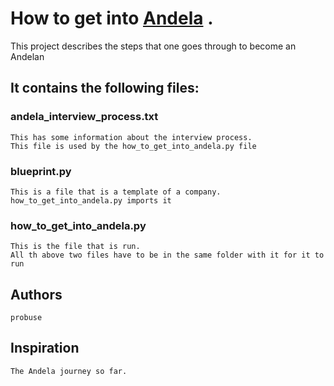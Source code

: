 # How to get into [Andela](https://andela.com/) .
This project describes the steps that one goes through to become an Andelan
## It contains the following files:
### andela_interview_process.txt
    This has some information about the interview process.
    This file is used by the how_to_get_into_andela.py file

### blueprint.py
    This is a file that is a template of a company.
    how_to_get_into_andela.py imports it

### how_to_get_into_andela.py
    This is the file that is run.
    All th above two files have to be in the same folder with it for it to run
    
## Authors
    probuse
    
## Inspiration
    The Andela journey so far.
